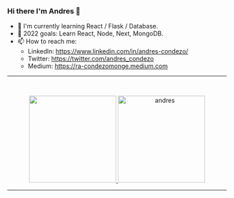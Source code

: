 ### Hi there I'm Andres 👋

- 🌱 I'm currently learning React / Flask / Database.
- 🎯 2022 goals: Learn React, Node, Next, MongoDB.
- 📫 How to reach me: 
  - LinkedIn: https://www.linkedin.com/in/andres-condezo/
  - Twitter: https://twitter.com/andres_condezo
  - Medium: https://ra-condezomonge.medium.com
  
<hr>
<br>
<p align="center">
   <a href="https://github.com/andres-condezo">
  <img height="200em" src="https://github-readme-stats.vercel.app/api/top-langs/?username=andres-condezo&layout=compact&langs_count=12&theme=graywhite"/>
  <img height="200em" src="https://github-readme-stats.vercel.app/api?username=andres-condezo&show_icons=true&theme=default)" alt="andres" />
  </a>
</p>
<hr>
<br>
